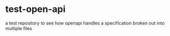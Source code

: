 # test-open-api
a test repository to see how openapi handles a specification broken out into multiple files
